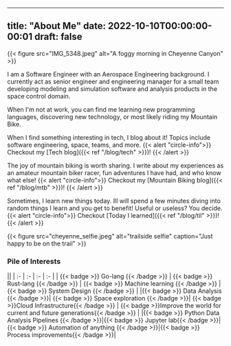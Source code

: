 
---
title: "About Me"
date: 2022-10-10T00:00:00-00:01
draft: false
---
{{< figure
    src="IMG_5348.jpeg"
    alt="A foggy morning in Cheyenne Canyon"
    >}}

I am a Software Engineer with an Aerospace Engineering background. I currently act as senior engineer and engineering manager for a small team developing modeling and simulation software and analysis products in the space control domain. 

When I'm not at work, you can find me learning new programming languages, discovering new technology, or most likely riding my Mountain Bike. 

When I find something interesting in tech, I blog about it! Topics include software engineering, space, teams, and more.
{{< alert "circle-info">}}
Checkout my [Tech blog]({{< ref "/blog/tech" >}})!
{{< /alert >}}

The joy of mountain biking is worth sharing. I write about my experiences as an amateur mountain biker racer, fun adventures I have had, and who know what else!
{{< alert "circle-info">}}
Checkout my [Mountain Biking blog]({{< ref "/blog/mtb" >}})!
{{< /alert >}}

Sometimes, I learn new things today. Ill will spend a few minutes diving into random things I learn and you get to benefit! Useful or useless? You decide.
{{< alert "circle-info">}}
Checkout [Today I learned]({{< ref "/blog/til" >}})!
{{< /alert >}}

{{< figure
    src="cheyenne_selfie.jpeg"
    alt="trailside selfie"
    caption="Just happy to be on the trail"
    >}}

### Pile of Interests

||
| :- | :- | :- | :- | 
| {{< badge >}} Go-lang {{< /badge >}} | {{< badge >}} Rust-lang {{< /badge >}} | {{< badge >}} Machine learning {{< /badge >}} | {{< badge >}} System Design {{< /badge >}} |
|{{< badge >}} Data Analysis {{< /badge >}}| {{< badge >}} Space exploration {{< /badge >}}| {{< badge >}}Cloud Infrastructure{{< /badge >}} | {{< badge >}}Improve the world for current and future generations{{< /badge >}} |
|{{< badge >}} Python Data Analysis Pipelines {{< /badge >}}|{{< badge >}} Jupyter lab{{< /badge >}}|{{< badge >}} Automation of anything {{< /badge >}}|{{< badge >}} Process improvements{{< /badge >}}|
